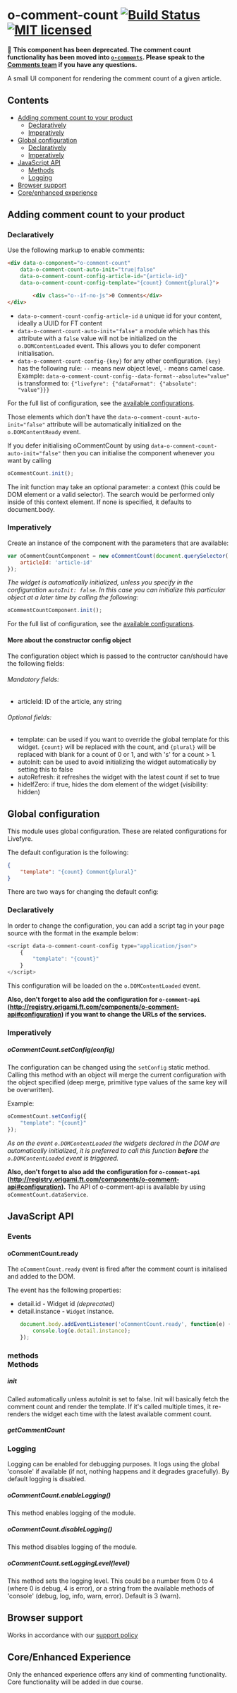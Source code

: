 # o-comment-count [![Build Status](https://travis-ci.org/Financial-Times/o-comment-count.svg?branch=master)](https://travis-ci.org/Financial-Times/o-comment-count) [![MIT licensed](https://img.shields.io/badge/license-MIT-blue.svg)](#licence)

📢 **This component has been deprecated. The comment count functionality has been moved into [`o-comments`](https://github.com/Financial-Times/o-comments). Please speak to the [Comments team](https://github.com/orgs/Financial-Times/teams/comments) if you have any questions.**

A small UI component for rendering the comment count of a given article.

## Contents

 * <a href="#product">Adding comment count to your product</a>
     * <a href="#decl">Declaratively</a>
     * <a href="#imper">Imperatively</a>
 * <a href="#configuration">Global configuration</a>
     * <a href="#confdecl">Declaratively</a>
     * <a href="#confimper">Imperatively</a>
 * <a href="#jsapi">JavaScript API</a>
     * <a href="#methods">Methods</a>
     * <a href="#logging">Logging</a>
 * <a href="#browser">Browser support</a>
 * <a href="#core">Core/enhanced experience</a>

## <div id="product"></div> Adding comment count to your product
### <div id="decl"></div> Declaratively
Use the following markup to enable comments:

```html
<div data-o-component="o-comment-count"
    data-o-comment-count-auto-init="true|false"
    data-o-comment-count-config-article-id="{article-id}"
    data-o-comment-count-config-template="{count} Comment{plural}">

        <div class="o--if-no-js">0 Comments</div>
</div>
```


 * `data-o-comment-count-config-article-id` a unique id for your content, ideally a UUID for FT content
 * `data-o-comment-count-auto-init="false"` a module which has this attribute with a `false` value will not be initialized on the `o.DOMContentLoaded` event. This allows you to defer component initialisation.
 * `data-o-comment-count-config-{key}` for any other configuration. `{key}` has the following rule: `--` means new object level, `-` means camel case. Example: `data-o-comment-count-config--data-format--absolute="value"` is transformed to: ```{"livefyre": {"dataFormat": {"absolute": "value"}}}```

For the full list of configuration, see the <a href="#config">available configurations</a>.


Those elements which don't have the `data-o-comment-count-auto-init="false"` attribute will be automatically initialized on the `o.DOMContentReady` event.

If you defer initialising oCommentCount by using `data-o-comment-count-auto-init="false"` then you can initialise the component whenever you want by calling

```javascript
oCommentCount.init();
```

The init function may take an optional parameter: a context (this could be DOM element or a valid selector). The search would be performed only inside of this context element. If none is specified, it defaults to document.body.

### <div id="imper"></div> Imperatively
Create an instance of the component with the parameters that are available:

```javascript
var oCommentCountComponent = new oCommentCount(document.querySelector('.comment-count'), {
    articleId: 'article-id'
});
```

*The widget is automatically initialized, unless you specify in the configuration `autoInit: false`. In this case you can initialize this particular object at a later time by calling the following:*

```javascript
oCommentCountComponent.init();
```

For the full list of configuration, see the <a href="#config">available configurations</a>.


#### <div id="config"></div> More about the constructor config object
The configuration object which is passed to the contructor can/should have the following fields:

###### Mandatory fields:

 - articleId: ID of the article, any string

###### Optional fields:
 - template: can be used if you want to override the global template for this widget. `{count}` will be replaced with the count, and `{plural}` will be replaced with blank for a count of 0 or 1, and with 's' for a count > 1.
 - autoInit: can be used to avoid initializing the widget automatically by setting this to false
 - autoRefresh: it refreshes the widget with the latest count if set to true
 - hideIfZero: if true, hides the dom element of the widget (visibility: hidden)

## <div id="configuration"></div> Global configuration
This module uses global configuration. These are related configurations for Livefyre.

The default configuration is the following:

```json
{
    "template": "{count} Comment{plural}"
}
```

There are two ways for changing the default config:

### <div id="confdecl"></div> Declaratively
In order to change the configuration, you can add a script tag in your page source with the format in the example below:

```javascript
<script data-o-comment-count-config type="application/json">
    {
        "template": "{count}"
    }
</script>
```

This configuration will be loaded on the `o.DOMContentLoaded` event.

**Also, don't forget to also add the configuration for `o-comment-api` (http://registry.origami.ft.com/components/o-comment-api#configuration) if you want to change the URLs of the services.**



### <div id="confimper"></div> Imperatively
##### oCommentCount.setConfig(config)
The configuration can be changed using the `setConfig` static method. Calling this method with an object will merge the current configuration with the object specified (deep merge, primitive type values of the same key will be overwritten).

Example:

```javascript
oCommentCount.setConfig({
    "template": "{count}"
});
```

*As on the event `o.DOMContentLoaded` the widgets declared in the DOM are automatically initialized, it is preferred to call this function **before** the `o.DOMContentLoaded` event is triggered.*


**Also, don't forget to also add the configuration for `o-comment-api` (http://registry.origami.ft.com/components/o-comment-api#configuration).**
The API of o-comment-api is available by using `oCommentCount.dataService`.

## <div id="jsapi"></div> JavaScript API

### Events

#### oCommentCount.ready

The `oCommentCount.ready` event is fired after the comment count is initalised and added to the DOM.

The event has the following properties:
- detail.id - Widget id _(deprecated)_
- detail.instance - `Widget` instance.

```javascript
	document.body.addEventListener('oCommentCount.ready', function(e) {
		console.log(e.detail.instance);
	});
```

### <div id="">methods</div> Methods
##### init
Called automatically unless autoInit is set to false. Init will basically fetch the comment count and render the template. If it's called multiple times, it re-renders the widget each time with the latest available comment count.

##### getCommentCount

### <div id="logging"></div> Logging
Logging can be enabled for debugging purposes. It logs using the global 'console' if available (if not, nothing happens and it degrades gracefully).
By default logging is disabled.

##### oCommentCount.enableLogging()
This method enables logging of the module.

##### oCommentCount.disableLogging()
This method disables logging of the module.

##### oCommentCount.setLoggingLevel(level)
This method sets the logging level. This could be a number from 0 to 4 (where 0 is debug, 4 is error), or a string from the available methods of 'console' (debug, log, info, warn, error).
Default is 3 (warn).

## <div id="browser"></div> Browser support
Works in accordance with our [support policy](https://docs.google.com/a/ft.com/document/d/1dX92MPm9ZNY2jqFidWf_E6V4S6pLkydjcPmk5F989YI/edit)

## <div id="core"></div> Core/Enhanced Experience
Only the enhanced experience offers any kind of commenting functionality. Core functionality will be added in due course.
